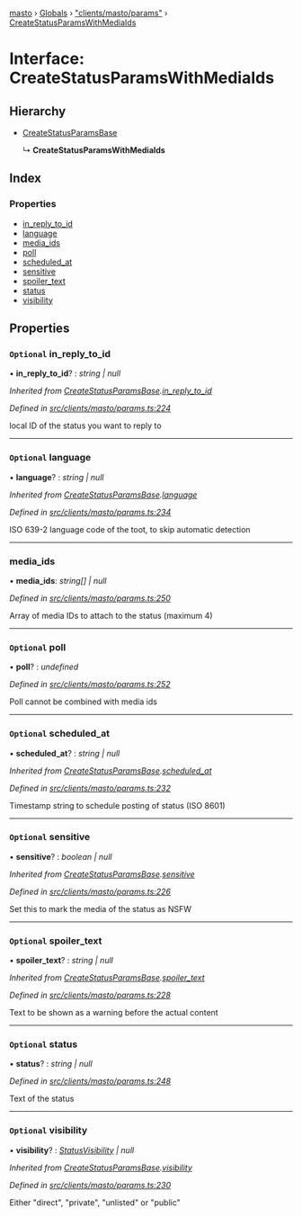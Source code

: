 [masto](../README.md) › [Globals](../globals.md) › ["clients/masto/params"](../modules/_clients_masto_params_.md) › [CreateStatusParamsWithMediaIds](_clients_masto_params_.createstatusparamswithmediaids.md)

# Interface: CreateStatusParamsWithMediaIds

## Hierarchy

* [CreateStatusParamsBase](_clients_masto_params_.createstatusparamsbase.md)

  ↳ **CreateStatusParamsWithMediaIds**

## Index

### Properties

* [in_reply_to_id](_clients_masto_params_.createstatusparamswithmediaids.md#optional-in_reply_to_id)
* [language](_clients_masto_params_.createstatusparamswithmediaids.md#optional-language)
* [media_ids](_clients_masto_params_.createstatusparamswithmediaids.md#media_ids)
* [poll](_clients_masto_params_.createstatusparamswithmediaids.md#optional-poll)
* [scheduled_at](_clients_masto_params_.createstatusparamswithmediaids.md#optional-scheduled_at)
* [sensitive](_clients_masto_params_.createstatusparamswithmediaids.md#optional-sensitive)
* [spoiler_text](_clients_masto_params_.createstatusparamswithmediaids.md#optional-spoiler_text)
* [status](_clients_masto_params_.createstatusparamswithmediaids.md#optional-status)
* [visibility](_clients_masto_params_.createstatusparamswithmediaids.md#optional-visibility)

## Properties

### `Optional` in_reply_to_id

• **in_reply_to_id**? : *string | null*

*Inherited from [CreateStatusParamsBase](_clients_masto_params_.createstatusparamsbase.md).[in_reply_to_id](_clients_masto_params_.createstatusparamsbase.md#optional-in_reply_to_id)*

*Defined in [src/clients/masto/params.ts:224](https://github.com/neet/masto.js/blob/b9f6bdd/src/clients/masto/params.ts#L224)*

local ID of the status you want to reply to

___

### `Optional` language

• **language**? : *string | null*

*Inherited from [CreateStatusParamsBase](_clients_masto_params_.createstatusparamsbase.md).[language](_clients_masto_params_.createstatusparamsbase.md#optional-language)*

*Defined in [src/clients/masto/params.ts:234](https://github.com/neet/masto.js/blob/b9f6bdd/src/clients/masto/params.ts#L234)*

ISO 639-2 language code of the toot, to skip automatic detection

___

###  media_ids

• **media_ids**: *string[] | null*

*Defined in [src/clients/masto/params.ts:250](https://github.com/neet/masto.js/blob/b9f6bdd/src/clients/masto/params.ts#L250)*

Array of media IDs to attach to the status (maximum 4)

___

### `Optional` poll

• **poll**? : *undefined*

*Defined in [src/clients/masto/params.ts:252](https://github.com/neet/masto.js/blob/b9f6bdd/src/clients/masto/params.ts#L252)*

Poll cannot be combined with media ids

___

### `Optional` scheduled_at

• **scheduled_at**? : *string | null*

*Inherited from [CreateStatusParamsBase](_clients_masto_params_.createstatusparamsbase.md).[scheduled_at](_clients_masto_params_.createstatusparamsbase.md#optional-scheduled_at)*

*Defined in [src/clients/masto/params.ts:232](https://github.com/neet/masto.js/blob/b9f6bdd/src/clients/masto/params.ts#L232)*

Timestamp string to schedule posting of status (ISO 8601)

___

### `Optional` sensitive

• **sensitive**? : *boolean | null*

*Inherited from [CreateStatusParamsBase](_clients_masto_params_.createstatusparamsbase.md).[sensitive](_clients_masto_params_.createstatusparamsbase.md#optional-sensitive)*

*Defined in [src/clients/masto/params.ts:226](https://github.com/neet/masto.js/blob/b9f6bdd/src/clients/masto/params.ts#L226)*

Set this to mark the media of the status as NSFW

___

### `Optional` spoiler_text

• **spoiler_text**? : *string | null*

*Inherited from [CreateStatusParamsBase](_clients_masto_params_.createstatusparamsbase.md).[spoiler_text](_clients_masto_params_.createstatusparamsbase.md#optional-spoiler_text)*

*Defined in [src/clients/masto/params.ts:228](https://github.com/neet/masto.js/blob/b9f6bdd/src/clients/masto/params.ts#L228)*

Text to be shown as a warning before the actual content

___

### `Optional` status

• **status**? : *string | null*

*Defined in [src/clients/masto/params.ts:248](https://github.com/neet/masto.js/blob/b9f6bdd/src/clients/masto/params.ts#L248)*

Text of the status

___

### `Optional` visibility

• **visibility**? : *[StatusVisibility](../modules/_entities_status_.md#statusvisibility) | null*

*Inherited from [CreateStatusParamsBase](_clients_masto_params_.createstatusparamsbase.md).[visibility](_clients_masto_params_.createstatusparamsbase.md#optional-visibility)*

*Defined in [src/clients/masto/params.ts:230](https://github.com/neet/masto.js/blob/b9f6bdd/src/clients/masto/params.ts#L230)*

Either "direct", "private", "unlisted" or "public"
